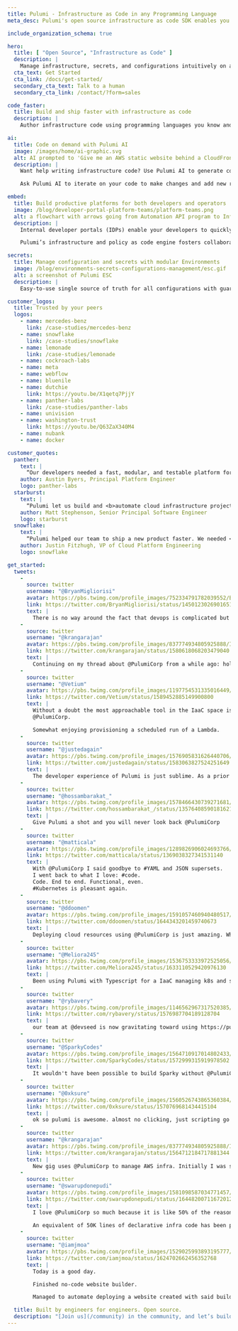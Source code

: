 ```yaml
---
title: Pulumi - Infrastructure as Code in any Programming Language
meta_desc: Pulumi's open source infrastructure as code SDK enables you to create, deploy, and manage infrastructure on any cloud, using your favorite languages.

include_organization_schema: true

hero:
  title: [ "Open Source", "Infrastructure as Code" ]
  description: |
    Manage infrastructure, secrets, and configurations intuitively on any cloud.
  cta_text: Get Started
  cta_link: /docs/get-started/
  secondary_cta_text: Talk to a human
  secondary_cta_link: /contact/?form=sales

code_faster:
  title: Build and ship faster with infrastructure as code
  description: |
    Author infrastructure code using programming languages you know and love. Write statements to define infrastructure using your IDE with autocomplete, type checking, and documentation.

ai:
  title: Code on demand with Pulumi AI
  image: /images/home/ai-graphic.svg
  alt: AI prompted to 'Give me an AWS static website behind a CloudFront CDN' and outputting Pulumi code
  description: |
    Want help writing infrastructure code? Use Pulumi AI to generate code for your desired infrastructure – all through natural language commands.

    Ask Pulumi AI to iterate on your code to make changes and add new resources.

embed:
  title: Build productive platforms for both developers and operators
  image: /blog/developer-portal-platform-teams/platform-teams.png
  alt: a flowchart with arrows going from Automation API program to Infrasctucture as Code programs to Pulumi Engine deploys stacks
  description: |
    Internal developer portals (IDPs) enable your developers to quickly provision security-compliant infrastructure, boost productivity with pre-configured architectures and automate testing and deployments, adhering to organizational standards.

    Pulumi’s infrastructure and policy as code engine fosters collaboration between your developers, security, and operation teams through common, popular programming languages.

secrets:
  title: Manage configuration and secrets with modular Environments
  image: /blog/environments-secrets-configurations-management/esc.gif
  alt: a screenshot of Pulumi ESC
  description: |
    Easy-to-use single source of truth for all configurations with guardrails. Seamlessly adopt short-lived dynamic secrets. Never have downtime over changed configurations because you can change once and have it updated everywhere. Enforce least-privileged access through role-based access controls.

customer_logos:
  title: Trusted by your peers
  logos:
    - name: mercedes-benz
      link: /case-studies/mercedes-benz
    - name: snowflake
      link: /case-studies/snowflake
    - name: lemonade
      link: /case-studies/lemonade
    - name: cockroach-labs
    - name: meta
    - name: webflow
    - name: bluenile
    - name: dutchie
      link: https://youtu.be/X1qetq7PjjY
    - name: panther-labs
      link: /case-studies/panther-labs
    - name: univision
    - name: washington-trust
      link: https://youtu.be/Q63ZaX340M4
    - name: nubank
    - name: docker

customer_quotes:
  panther:
    text: |
      “Our developers needed a fast, modular, and testable platform for managing cloud infrastructure. <b>Nothing is better than having standard programming languages for building and managing infrastructure</b>”
    author: Austin Byers, Principal Platform Engineer
    logo: panther-labs
  starburst:
    text: |
      “Pulumi let us build and <b>automate cloud infrastructure projects</b> at a scale that simply wasn’t imaginable using prior-generation infrastructure as code technologies”
    author: Matt Stephenson, Senior Principal Software Engineer
    logo: starburst
  snowflake:
    text: |
      “Pulumi helped our team to ship a new product faster. We needed <b>one tool to setup and manage multi-cloud, multi-region Kubernetes clusters</b> that infrastructure and applications teams could use collaboratively”
    author: Justin Fitzhugh, VP of Cloud Platform Engineering
    logo: snowflake

get_started:
  tweets:
    -
      source: twitter
      username: "@BryanMigliorisi"
      avatar: https://pbs.twimg.com/profile_images/752334791782039552/BsVNGBaV_400x400.jpg
      link: https://twitter.com/BryanMigliorisi/status/1450123026901651460
      text: |
        There is no way around the fact that devops is complicated but @PulumiCorp is a game changer for me.  Blows away CloudForamtion, TerraForm, CDK, etc.
    -
      source: twitter
      username: "@krangarajan"
      avatar: https://pbs.twimg.com/profile_images/837774934805925888/I51_kI-H_400x400.jpg
      link: https://twitter.com/krangarajan/status/1580618068203479040
      text: |
        Continuing on my thread about @PulumiCorp from a while ago: holy shit I am a convert. I needed to setup a staging environment that was mostly identical to prod, and once I trued up our Pulumi stack with AWS, it took *minutes* to do this. How have I lived without this until now?
    -
      source: twitter
      username: "@Vetium"
      avatar: https://pbs.twimg.com/profile_images/1197754531335016449/etr4hfpJ_400x400.jpg
      link: https://twitter.com/Vetium/status/1589452885149900800
      text: |
        Without a doubt the most approachable tool in the IaaC space is
        @PulumiCorp.

        Somewhat enjoying provisioning a scheduled run of a Lambda.
    -
      source: twitter
      username: "@justedagain"
      avatar: https://pbs.twimg.com/profile_images/1576905831626440706/wigR9_hF_400x400.jpg
      link: https://twitter.com/justedagain/status/1583063827524251649
      text: |
        The developer experience of Pulumi is just sublime. As a prior Terraform user, the grass is substantially greener on this side. I'm so glad I made the switch two years back. Using Terraform for my current use case would be a massive downgrade.
    -
      source: twitter
      username: "@hossambarakat_"
      avatar: https://pbs.twimg.com/profile_images/1578466430739271681/FZnNwxcA_400x400.jpg
      link: https://twitter.com/hossambarakat_/status/1357640859018162176
      text: |
        Give Pulumi a shot and you will never look back @PulumiCorp
    -
      source: twitter
      username: "@matticala"
      avatar: https://pbs.twimg.com/profile_images/1289826906024693766/LOdbjWdW_400x400.jpg
      link: https://twitter.com/matticala/status/1369038327341531140
      text: |
        With @PulumiCorp I said goodbye to #YAML and JSON supersets.
        I went back to what I love: #code.
        Code. End to end. Functional, even.
        #Kubernetes is pleasant again.
    -
      source: twitter
      username: "@ddoomen"
      avatar: https://pbs.twimg.com/profile_images/1591057460940480517/d0xy4n3b_400x400.jpg
      link: https://twitter.com/ddoomen/status/1644343201459740673
      text: |
        Deploying cloud resources using @PulumiCorp is just amazing. Why would anybody bother with JSON, YAML or some other DSL?
    -
      source: twitter
      username: "@Meliora245"
      avatar: https://pbs.twimg.com/profile_images/1536753333972525056/WN2SVAmq_400x400.jpg
      link: https://twitter.com/Meliora245/status/1633110529420976130
      text: |
        Been using Pulumi with Typescript for a IaaC managing k8s and stateful databases. Don't see myself going back to using terraform after this.
    -
      source: twitter
      username: "@rybavery"
      avatar: https://pbs.twimg.com/profile_images/1146562967317520385/wuPwKFUZ_400x400.jpg
      link: https://twitter.com/rybavery/status/1576987704189128704
      text: |
        our team at @devseed is now gravitating toward using https://pulumi.com/docs/concepts/vs/terraform/ instead of terraform because it's all in python so it is easier to onboard new people to the tool and makes it easier to manage the same infra definition in different test, staging, and deploy envs.
    -
      source: twitter
      username: "@SparkyCodes"
      avatar: https://pbs.twimg.com/profile_images/1564710917014802433/k0QzTysD_400x400.jpg
      link: https://twitter.com/SparkyCodes/status/1572999315919978502
      text: |
        It wouldn't have been possible to build Sparky without @PulumiCorp. Shout out to the team and community for helping us get up and running!
    -
      source: twitter
      username: "@0xksure"
      avatar: https://pbs.twimg.com/profile_images/1560526743865360384/QBkajFhq_400x400.jpg
      link: https://twitter.com/0xksure/status/1570769681434415104
      text: |
        ok so pulumi is awesome. almost no clicking, just scripting go and up
    -
      source: twitter
      username: "@krangarajan"
      avatar: https://pbs.twimg.com/profile_images/837774934805925888/I51_kI-H_400x400.jpg
      link: https://twitter.com/krangarajan/status/1564712184717881344
      text: |
        New gig uses @PulumiCorp to manage AWS infra. Initially I was skeptical and was tempted to go back to Terraform, but after using pulumi imports and discovering the ability to write tests easily, I'm a convert. (1/4)
    -
      source: twitter
      username: "@swarupdonepudi"
      avatar: https://pbs.twimg.com/profile_images/1581098587034771457/9HrxXWw4_400x400.jpg
      link: https://twitter.com/swarupdonepudi/status/1644820071167201280
      text: |
        I love @PulumiCorp so much because it is like 50% of the reason why we dared to build https://planton.cloud.

        An equivalent of 50K lines of declarative infra code has been put behind APIs to support the features on the platform with https://www.pulumi.com/docs/using-pulumi/automation-api/
    -
      source: twitter
      username: "@iamjmoa"
      avatar: https://pbs.twimg.com/profile_images/1529025993893195777/Wo8EXvLO_400x400.jpg
      link: https://twitter.com/iamjmoa/status/1624702662456352768
      text: |
        Today is a good day.

        Finished no-code website builder.

        Managed to automate deploying a website created with said builder with @PulumiCorp

  title: Built by engineers for engineers. Open source.
  description: "[Join us](/community) in the community, and let’s build together."
---
```

